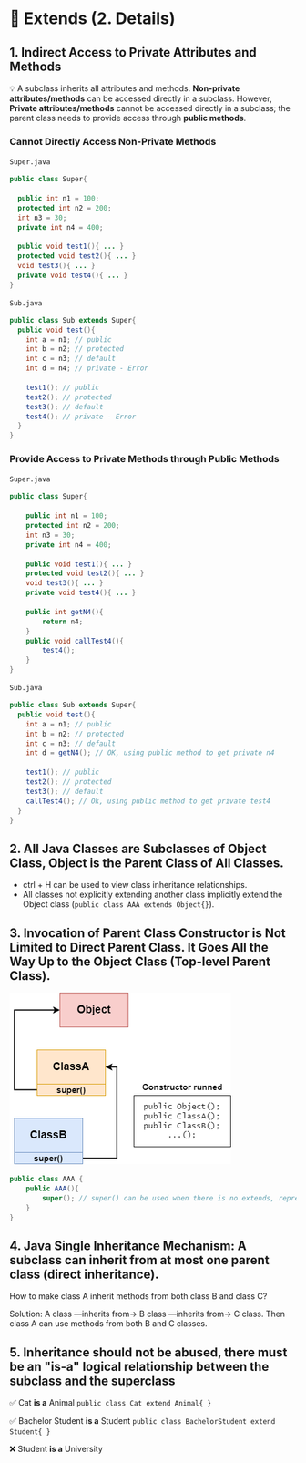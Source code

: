 # 📌 Extends (2. Details)

## 1. Indirect Access to Private Attributes and Methods

💡 A subclass inherits all attributes and methods.
**Non-private attributes/methods** can be accessed directly in a subclass. However,
**Private attributes/methods** cannot be accessed directly in a subclass; the parent class needs to provide access through **public methods**.



### Cannot Directly Access Non-Private Methods

`Super.java`

```java
public class Super{

  public int n1 = 100;
  protected int n2 = 200;
  int n3 = 30;
  private int n4 = 400;

  public void test1(){ ... }
  protected void test2(){ ... }
  void test3(){ ... }
  private void test4(){ ... }
}
```

`Sub.java`

```java
public class Sub extends Super{
  public void test(){
    int a = n1; // public
    int b = n2; // protected
    int c = n3; // default
    int d = n4; // private - Error

    test1(); // public
    test2(); // protected
    test3(); // default
    test4(); // private - Error
  }
}
```

### Provide Access to Private Methods through **Public Methods**

`Super.java`

```java
public class Super{

    public int n1 = 100;
    protected int n2 = 200;
    int n3 = 30;
    private int n4 = 400;

    public void test1(){ ... }
    protected void test2(){ ... }
    void test3(){ ... }
    private void test4(){ ... }

    public int getN4(){
        return n4;
    }
    public void callTest4(){
        test4();
    }
}
```

`Sub.java`

```java
public class Sub extends Super{
  public void test(){
    int a = n1; // public
    int b = n2; // protected
    int c = n3; // default
    int d = getN4(); // OK, using public method to get private n4

    test1(); // public
    test2(); // protected
    test3(); // default
    callTest4(); // Ok, using public method to get private test4
  }
}
```

## 2. All Java Classes are Subclasses of Object Class, Object is the Parent Class of All Classes.

- ctrl + H can be used to view class inheritance relationships.
- All classes not explicitly extending another class implicitly extend the Object class (`public class AAA extends Object{}`).

## 3. Invocation of Parent Class Constructor is Not Limited to Direct Parent Class. It Goes All the Way Up to the Object Class (Top-level Parent Class).

![extend.png](image/7.extend.png)

```java
public class AAA {
	public AAA(){
		super(); // super() can be used when there is no extends, representing implicit inheritance from Object.
	}
}
```

## 4. Java Single Inheritance Mechanism: A subclass can inherit from at most one parent class (direct inheritance).

How to make class A inherit methods from both class B and class C?

Solution: A class —inherits from→ B class —inherits from→ C class. Then class A can use methods from both B and C classes.

## 5. Inheritance should not be abused, there must be an "is-a" logical relationship between the subclass and the superclass

✅ Cat **is a** Animal `public class Cat extend Animal{ }` 

✅ Bachelor Student **is a** Student `public class BachelorStudent extend Student{ }`

❌ Student **is a** University